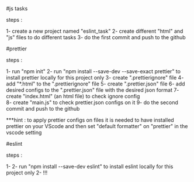 #js tasks

steps :
 
1- create a new project named "eslint_task"
2- create different "html" and "js" files to do different tasks
3- do the first commit and push to the github


#prettier

steps :

1- run "npm init"
2- run "npm install --save-dev --save-exact prettier" to install prettier locally for this project only
3- create ".prettierignore" file
4- add "*.html" to the ".prettierignore" file
5- create ".prettier.json" file
6- add desired configs to the ".prettier.json" file with the desired json format
7- create "index.html" (an html file) to check ignore config  
8- create "main.js" to check prettier.json configs on it
9- do the second commit and push to the github

***hint : 
        to apply prettier configs  on files it is needed to have installed prettier on your VScode and then set "default formatter" on "prettier" in the vscode setting

#eslint

steps :

1- 2- run "npm install --save-dev eslint" to install eslint locally for this project only
2- !!!
